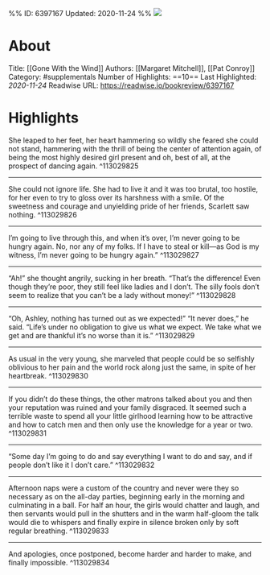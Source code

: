 %%
ID: 6397167
Updated: 2020-11-24
%%
![](https://images-na.ssl-images-amazon.com/images/I/51vXH2JGV8L._SL500_.jpg)

# About
Title: [[Gone With the Wind]]
Authors: [[Margaret Mitchell]], [[Pat Conroy]]
Category: #supplementals
Number of Highlights: ==10==
Last Highlighted: *2020-11-24*
Readwise URL: https://readwise.io/bookreview/6397167

# Highlights 
She leaped to her feet, her heart hammering so wildly she feared she could not stand, hammering with the thrill of being the center of attention again, of being the most highly desired girl present and oh, best of all, at the prospect of dancing again.  ^113029825

---

She could not ignore life. She had to live it and it was too brutal, too hostile, for her even to try to gloss over its harshness with a smile. Of the sweetness and courage and unyielding pride of her friends, Scarlett saw nothing.  ^113029826

---

I’m going to live through this, and when it’s over, I’m never going to be hungry again. No, nor any of my folks. If I have to steal or kill—as God is my witness, I’m never going to be hungry again.”  ^113029827

---

“Ah!” she thought angrily, sucking in her breath. “That’s the difference! Even though they’re poor, they still feel like ladies and I don’t. The silly fools don’t seem to realize that you can’t be a lady without money!”  ^113029828

---

“Oh, Ashley, nothing has turned out as we expected!” “It never does,” he said. “Life’s under no obligation to give us what we expect. We take what we get and are thankful it’s no worse than it is.”  ^113029829

---

As usual in the very young, she marveled that people could be so selfishly oblivious to her pain and the world rock along just the same, in spite of her heartbreak.  ^113029830

---

If you didn’t do these things, the other matrons talked about you and then your reputation was ruined and your family disgraced. It seemed such a terrible waste to spend all your little girlhood learning how to be attractive and how to catch men and then only use the knowledge for a year or two.  ^113029831

---

“Some day I’m going to do and say everything I want to do and say, and if people don’t like it I don’t care.”  ^113029832

---

Afternoon naps were a custom of the country and never were they so necessary as on the all-day parties, beginning early in the morning and culminating in a ball. For half an hour, the girls would chatter and laugh, and then servants would pull in the shutters and in the warm half-gloom the talk would die to whispers and finally expire in silence broken only by soft regular breathing.  ^113029833

---

And apologies, once postponed, become harder and harder to make, and finally impossible.  ^113029834

